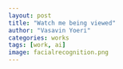 ```yaml
---
layout: post
title: "Watch me being viewed"
author: "Vasavin Yoeri"
categories: works
tags: [work, ai]
image: facialrecognition.png
---
```

